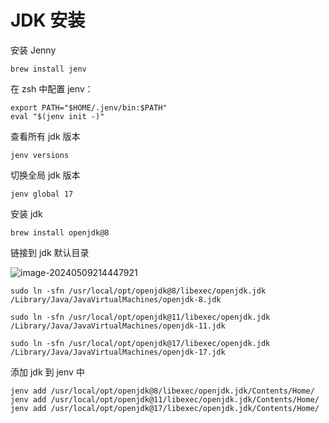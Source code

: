 # JDK 安装

安装 Jenny

```shell
brew install jenv
```

在 zsh 中配置 jenv：

```shell
export PATH="$HOME/.jenv/bin:$PATH"
eval "$(jenv init -)"
```

查看所有 jdk 版本

```shell
jenv versions
```

切换全局 jdk 版本

```shell
jenv global 17
```

安装 jdk

```shell
brew install openjdk@8
```

链接到 jdk 默认目录

![image-20240509214447921](https://gitee.com/rrrrrrrren/note_image/raw/master/image-20240509214447921.png)

```shell
sudo ln -sfn /usr/local/opt/openjdk@8/libexec/openjdk.jdk /Library/Java/JavaVirtualMachines/openjdk-8.jdk
```

```shell
sudo ln -sfn /usr/local/opt/openjdk@11/libexec/openjdk.jdk /Library/Java/JavaVirtualMachines/openjdk-11.jdk
```

```shell
sudo ln -sfn /usr/local/opt/openjdk@17/libexec/openjdk.jdk /Library/Java/JavaVirtualMachines/openjdk-17.jdk
```

添加 jdk 到 jenv 中

```shell
jenv add /usr/local/opt/openjdk@8/libexec/openjdk.jdk/Contents/Home/
jenv add /usr/local/opt/openjdk@11/libexec/openjdk.jdk/Contents/Home/
jenv add /usr/local/opt/openjdk@17/libexec/openjdk.jdk/Contents/Home/
```
